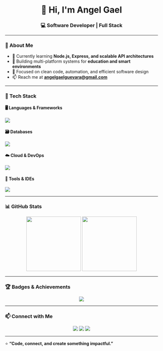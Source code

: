 <h1 align="center">👋 Hi, I'm Angel Gael</h1>
<h3 align="center">💻 Software Developer | Full Stack </h3>

---

### 🚀 About Me
- 🌱 Currently learning **Node.js, Express, and scalable API architectures**  
- 💼 Building multi-platform systems for **education and smart environments**  
- 🎯 Focused on clean code, automation, and efficient software design  
- 📫 Reach me at **angelgaelguevara@gmail.com**  

---

### 🧩 Tech Stack

#### 🖥️ Languages & Frameworks
<p align="left">
  <img src="https://skillicons.dev/icons?i=python,cs,php,js,nodejs,express,laravel,bootstrap,html,css" />
</p>

#### 🗃️ Databases
<p align="left">
  <img src="https://skillicons.dev/icons?i=mysql,postgres,mongodb" />
</p>

#### ☁️ Cloud & DevOps
<p align="left">
  <img src="https://skillicons.dev/icons?i=aws,vercel,linux,git,github" />
</p>

#### 🧰 Tools & IDEs
<p align="left">
  <img src="https://skillicons.dev/icons?i=vscode,androidstudio,postman,figma,arduino" />
</p>

---

### 📊 GitHub Stats
<p align="center">
  <img height="180em" src="https://github-readme-stats.vercel.app/api?username=angelga3L&show_icons=true&theme=tokyonight&include_all_commits=true&count_private=true"/>
  <img height="180em" src="https://github-readme-stats.vercel.app/api/top-langs/?username=angelga3L&layout=compact&theme=tokyonight"/>
</p>

---
### 🏆 Badges & Achievements
<p align="center">
  <img src="https://github-profile-trophy.vercel.app/?username=angelga3L&theme=onedark&margin-w=10&no-frame=true"/>
</p>

---

### 📫 Connect with Me
<p align="center">
  <a href="https://www.linkedin.com/in/angel-guevara-guerrero-b8a1872b3/" target="_blank"><img src="https://skillicons.dev/icons?i=linkedin" /></a>
  <a href="mailto:anhgelgaelguevara@gmail.com"><img src="https://skillicons.dev/icons?i=gmail" /></a>
  <a href="https://github.comAngelGa3L" target="_blank"><img src="https://skillicons.dev/icons?i=devto" /></a>
</p>

---

⭐ **“Code, connect, and create something impactful.”**
